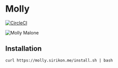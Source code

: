 # Molly #

[![CircleCI](https://circleci.com/gh/Sirikon/molly.svg?style=svg)](https://circleci.com/gh/Sirikon/molly)

![Molly Malone](http://i.imgur.com/vpbfqlb.jpg)

## Installation ##

```
curl https://molly.sirikon.me/install.sh | bash
```
